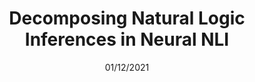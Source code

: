 ---
image: 'decomposing_nli.png'
title: Decomposing Natural Logic Inferences in Neural NLI 
blurb: A probing study on how intermediate features in natural logic are captured in Neural NLI models. 
authors: Julia Rozanova, Deborah Ferreira, Mokanarangan Thayaparan, Marco Valentino, Andre Freitas
venue: BlackBoxNLP @ EMNLP 2022
link: https://arxiv.org/abs/2112.08289
date: 01/12/2021
--- 